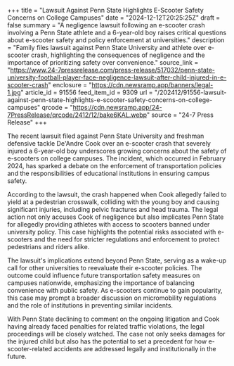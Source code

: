 +++
title = "Lawsuit Against Penn State Highlights E-Scooter Safety Concerns on College Campuses"
date = "2024-12-12T20:25:25Z"
draft = false
summary = "A negligence lawsuit following an e-scooter crash involving a Penn State athlete and a 6-year-old boy raises critical questions about e-scooter safety and policy enforcement at universities."
description = "Family files lawsuit against Penn State University and athlete over e-scooter crash, highlighting the consequences of negligence and the importance of prioritizing safety over convenience."
source_link = "https://www.24-7pressrelease.com/press-release/517032/penn-state-university-football-player-face-negligence-lawsuit-after-child-injured-in-e-scooter-crash"
enclosure = "https://cdn.newsramp.app/banners/legal-1.jpg"
article_id = 91556
feed_item_id = 9309
url = "/202412/91556-lawsuit-against-penn-state-highlights-e-scooter-safety-concerns-on-college-campuses"
qrcode = "https://cdn.newsramp.app/24-7PressRelease/qrcode/2412/12/bake6KAL.webp"
source = "24-7 Press Release"
+++

<p>The recent lawsuit filed against Penn State University and freshman defensive tackle De'Andre Cook over an e-scooter crash that severely injured a 6-year-old boy underscores growing concerns about the safety of e-scooters on college campuses. The incident, which occurred in February 2024, has sparked a debate on the enforcement of transportation policies and the responsibilities of educational institutions in ensuring campus safety.</p><p>According to the lawsuit, the crash happened when Cook allegedly failed to yield at a pedestrian crosswalk, colliding with the young boy and causing significant injuries, including pelvic fractures and head trauma. The legal action not only accuses Cook of negligence but also implicates Penn State for allegedly providing athletes with access to scooters banned under university policy. This case highlights the potential risks associated with e-scooters and the need for stricter regulations and enforcement to protect pedestrians and riders alike.</p><p>The lawsuit's implications extend beyond Penn State, serving as a wake-up call for other universities to reevaluate their e-scooter policies. The outcome could influence future transportation safety measures on campuses nationwide, emphasizing the importance of balancing convenience with public safety. As e-scooters continue to gain popularity, this case may prompt a broader discussion on micromobility regulations and the role of institutions in preventing similar incidents.</p><p>With Penn State declining to comment on the ongoing litigation and Cook having already faced penalties for related traffic violations, the legal proceedings will be closely watched. The case not only seeks damages for the injured child but also has the potential to set a precedent for how e-scooter-related accidents are addressed legally and institutionally in the future.</p>